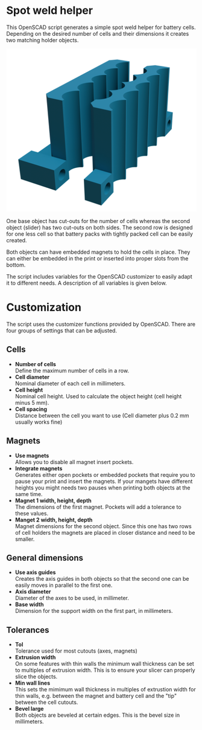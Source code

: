 # Spot weld helper
This OpenSCAD script generates a simple spot weld helper for battery cells.
Depending on the desired number of cells and their dimensions it creates
two matching holder objects.

![Example holder preview](./images/preview.png "Example holder")

One base object has cut-outs for the number of cells whereas the second 
object (slider) has two cut-outs on both sides. The second row is designed
for one less cell so that battery packs with tightly packed cell can be
easily created.

Both objects can have embedded magnets to hold the cells in place. They
can either be embedded in the print or inserted into proper slots from
the bottom.

The script includes variables for the OpenSCAD customizer to easily adapt
it to different needs. A description of all variables is given below.

# Customization
The script uses the customizer functions provided by OpenSCAD. There are 
four groups of settings that can be adjusted.

## Cells
- **Number of cells** \
  Define the maximum number of cells in a row.
- **Cell diameter** \
  Nominal diameter of each cell in millimeters.
- **Cell height** \
  Nominal cell height. Used to calculate the object height (cell height
  minus 5 mm).
- **Cell spacing** \
  Distance between the cell you want to use (Cell diameter plus
  0.2 mm usually works fine)

## Magnets
- **Use magnets** \
  Allows you to disable all magnet insert pockets.
- **Integrate magnets** \
  Generates either open pockets or embedded pockets that require you
  to pause your print and insert the magnets. If your mangets have
  different heights you might needs two pauses when printing both
  objects at the same time.
- **Magnet 1 width, height, depth** \
  The dimensions of the first magnet. Pockets will add a tolerance
  to these values.
- **Manget 2 width, height, depth** \
  Magnet dimensions for the second object. Since this one has two rows
  of cell holders the magnets are placed in closer distance and need 
  to be smaller.

## General dimensions
- **Use axis guides** \
  Creates the axis guides in both objects so that the second one can
  be easily moves in parallel to the first one.
- **Axis diameter** \
  Diameter of the axes to be used, in millimeter.
- **Base width** \
  Dimension for the support width on the first part, in millimeters.

## Tolerances
- **Tol** \
  Tolerance used for most cutouts (axes, magnets)
- **Extrusion width** \
  On some features with thin walls the minimum wall thickness can be
  set to multiples of extrusion width. This is to ensure your slicer
  can properly slice the objects.
- **Min wall lines** \
  This sets the mimimum wall thickness in multiples of extrustion width
  for thin walls, e.g. between the magnet and battery cell and the "tip"
  between the cell cutouts.
- **Bevel large** \
  Both objects are beveled at certain edges. This is the bevel size in
  millimeters.


